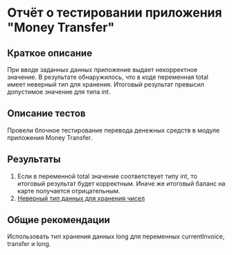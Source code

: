 # Отчёт о тестировании приложения "Money Transfer"

## Краткое описание

При вводе заданных данных приложение выдает некорректное значение. В результате обнаружилось, что в коде переменная total имеет неверный тип для хранения. Итоговый результат превысил допустимое значение для типа int.  

## Описание тестов

Провели блочное тестирование перевода денежных средств в модуле приложения Money Transfer.

## Результаты

1. Если в переменной total значение соответствует типу int, то итоговый результат будет корректным. Иначе же итоговый баланс на карте получается отрицательным.
2. [Неверный тип данных для хранения чисел](https://github.com/MiraDave/Money-Transfer/issues/1#issue-702969164)

## Общие рекомендации

Использовать тип хранения данных long для переменных currentInvoice, transfer и long.